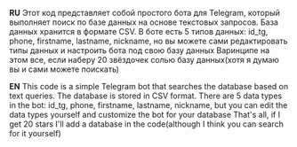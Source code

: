 **RU**
Этот код представляет собой простого бота для Telegram, который выполняет поиск по базе данных на основе текстовых запросов. База данных хранится в формате CSV.
В боте есть 5 типов данных: id_tg, phone, firstname, lastname, nickname, но вы можете сами редактировать типы данных и настроить бота под свою базу данных
Варинципе на этом все, если наберу 20 звёздочек солью базу данных(хотя я думаю вы и сами можете поискать)

**EN**
This code is a simple Telegram bot that searches the database based on text queries. The database is stored in CSV format.
There are 5 data types in the bot: id_tg, phone, firstname, lastname, nickname, but you can edit the data types yourself and customize the bot for your database
That's all, if I get 20 stars I'll add a database in the code(although I think you can search for it yourself)
